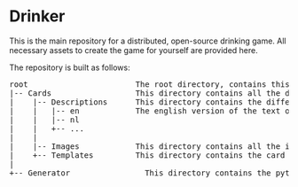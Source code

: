 Drinker
=======

This is the main repository for a distributed, open-source drinking game. All necessary assets to create the game for yourself
are provided here.

The repository is built as follows:

<pre>
root	       	  	       The root directory, contains this README file and the gitignore file
|-- Cards		           This directory contains all the data needed to generate the cards
|    |-- Descriptions	   This directory contains the different translations of the text on the cards
|    |   |-- en		       The english version of the text on the cards
|    |   |-- nl
|    |   +-- ...
|    |
|    |-- Images		       This directory contains all the images used in the cards
|    +-- Templates	       This directory contains the card templates and the back of the cards
|
+-- Generator		         This directory contains the python code for generating the finished cards in printable format
</pre>
